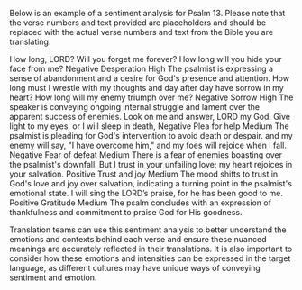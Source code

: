 Below is an example of a sentiment analysis for Psalm 13. Please note that the verse numbers and text provided are placeholders and should be replaced with the actual verse numbers and text from the Bible you are translating.

<sentimentAnalysis>
    <psalm number="13">
        <verse number="1">
            <text>How long, LORD? Will you forget me forever? How long will you hide your face from me?</text>
            <polarity>Negative</polarity>
            <emotion>Desperation</emotion>
            <intensity>High</intensity>
            <context>The psalmist is expressing a sense of abandonment and a desire for God's presence and attention.</context>
        </verse>
        <verse number="2">
            <text>How long must I wrestle with my thoughts and day after day have sorrow in my heart? How long will my enemy triumph over me?</text>
            <polarity>Negative</polarity>
            <emotion>Sorrow</emotion>
            <intensity>High</intensity>
            <context>The speaker is conveying ongoing internal struggle and lament over the apparent success of enemies.</context>
        </verse>
        <verse number="3">
            <text>Look on me and answer, LORD my God. Give light to my eyes, or I will sleep in death,</text>
            <polarity>Negative</polarity>
            <emotion>Plea for help</emotion>
            <intensity>Medium</intensity>
            <context>The psalmist is pleading for God's intervention to avoid death or despair.</context>
        </verse>
        <verse number="4">
            <text>and my enemy will say, "I have overcome him," and my foes will rejoice when I fall.</text>
            <polarity>Negative</polarity>
            <emotion>Fear of defeat</emotion>
            <intensity>Medium</intensity>
            <context>There is a fear of enemies boasting over the psalmist's downfall.</context>
        </verse>
        <verse number="5">
            <text>But I trust in your unfailing love; my heart rejoices in your salvation.</text>
            <polarity>Positive</polarity>
            <emotion>Trust and joy</emotion>
            <intensity>Medium</intensity>
            <context>The mood shifts to trust in God's love and joy over salvation, indicating a turning point in the psalmist's emotional state.</context>
        </verse>
        <verse number="6">
            <text>I will sing the LORD’s praise, for he has been good to me.</text>
            <polarity>Positive</polarity>
            <emotion>Gratitude</emotion>
            <intensity>Medium</intensity>
            <context>The psalm concludes with an expression of thankfulness and commitment to praise God for His goodness.</context>
        </verse>
    </psalm>
</sentimentAnalysis>

Translation teams can use this sentiment analysis to better understand the emotions and contexts behind each verse and ensure these nuanced meanings are accurately reflected in their translations. It is also important to consider how these emotions and intensities can be expressed in the target language, as different cultures may have unique ways of conveying sentiment and emotion.
